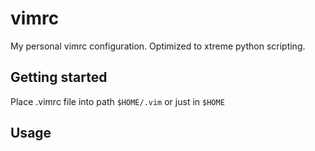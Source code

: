# vimrc
My personal vimrc configuration. Optimized to xtreme python scripting.

## Getting started

Place .vimrc file into path ```$HOME/.vim``` or just in ```$HOME```

## Usage

